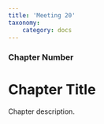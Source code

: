 ```yaml
---
title: 'Meeting 20'
taxonomy:
    category: docs
---
```


### Chapter Number

# Chapter Title

Chapter description.